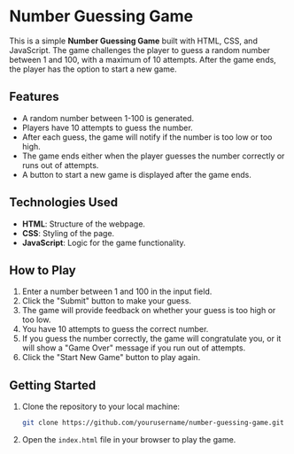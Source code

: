 # Number Guessing Game

This is a simple **Number Guessing Game** built with HTML, CSS, and JavaScript. The game challenges the player to guess a random number between 1 and 100, with a maximum of 10 attempts. After the game ends, the player has the option to start a new game.

## Features
- A random number between 1-100 is generated.
- Players have 10 attempts to guess the number.
- After each guess, the game will notify if the number is too low or too high.
- The game ends either when the player guesses the number correctly or runs out of attempts.
- A button to start a new game is displayed after the game ends.

## Technologies Used
- **HTML**: Structure of the webpage.
- **CSS**: Styling of the page.
- **JavaScript**: Logic for the game functionality.

## How to Play
1. Enter a number between 1 and 100 in the input field.
2. Click the "Submit" button to make your guess.
3. The game will provide feedback on whether your guess is too high or too low.
4. You have 10 attempts to guess the correct number.
5. If you guess the number correctly, the game will congratulate you, or it will show a "Game Over" message if you run out of attempts.
6. Click the "Start New Game" button to play again.

## Getting Started

1. Clone the repository to your local machine:
    ```bash
    git clone https://github.com/yourusername/number-guessing-game.git
    ```
2. Open the `index.html` file in your browser to play the game.
